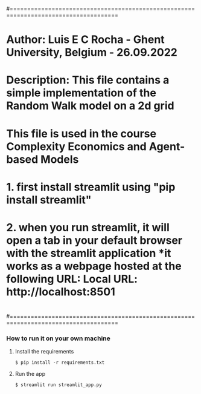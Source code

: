 #=====================================================================================
# Author: Luis E C Rocha  - Ghent University, Belgium  - 26.09.2022
#
# Description: 	This file contains a simple implementation of the Random Walk model on a 2d grid
#                 This file is used in the course Complexity Economics and Agent-based Models
#              	1. first install streamlit using "pip install streamlit" 
#                 2. when you run streamlit, it will open a tab in your default browser with the streamlit application *it works as a webpage hosted at the following URL:  Local URL: http://localhost:8501
#
#=====================================================================================

### How to run it on your own machine

1. Install the requirements

   ```
   $ pip install -r requirements.txt
   ```

2. Run the app

   ```
   $ streamlit run streamlit_app.py
   ```

